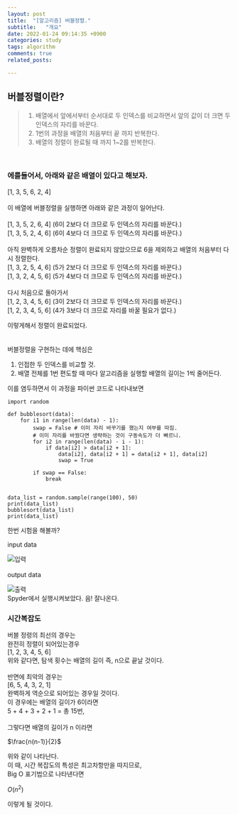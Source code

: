 ```yaml
---
layout: post
title:  "[알고리즘] 버블정렬."
subtitle:   "개요"
date: 2022-01-24 09:14:35 +0900
categories: study
tags: algorithm
comments: true
related_posts:

---
```


## 버블정렬이란?<br/>
   
> 1. 배열에서 앞에서부터 순서대로 두 인덱스를 비교하면서 앞의 값이 더 크면 두 인덱스의 자리를 바꾼다.   
> 2. 1번의 과정을 배열의 처음부터 끝 까지 반복한다.   
> 3. 배열의 정렬이 완료될 때 까지 1~2를 반복한다.   

<br/>

### 에를들어서, 아래와 같은 배열이 있다고 해보자.<br/>
[1, 3, 5, 6, 2, 4]<br/>
<br/>
이 배열에 버블정렬을 실행하면 아래와 같은 과정이 일어난다.<br/>
<br/>
[1, 3, 5, 2, 6, 4] (6이 2보다 더 크므로 두 인덱스의 자리를 바꾼다.)<br/>
[1, 3, 5, 2, 4, 6] (6이 4보다 더 크므로 두 인덱스의 자리를 바꾼다.)<br/>
<br/>
아직 완벽하게 오름차순 정렬이 완료되지 않았으므로 6을 제외하고 배열의 처음부터 다시 정렬한다.
<br/>
[1, 3, 2, 5, 4, 6] (5가 2보다 더 크므로 두 인덱스의 자리를 바꾼다.)<br/>
[1, 3, 2, 4, 5, 6] (5가 4보다 더 크므로 두 인덱스의 자리를 바꾼다.)<br/>
<br/>
다시 처음으로 돌아가서<br/>
[1, 2, 3, 4, 5, 6] (3이 2보다 더 크므로 두 인덱스의 자리를 바꾼다.)<br/>
[1, 2, 3, 4, 5, 6] (4가 3보다 더 크므로 자리를 바꿀 필요가 없다.)<br/>

이렇게해서 정렬이 완료되었다.<br/>
<br/>
<br/>
버블정렬을 구현하는 데에 핵심은<br/>
1. 인접한 두 인덱스를 비교할 것.
2. 배열 전체를 1번 편도할 때 마다 알고리즘을 실행할 배열의 길이는 1씩 줄어든다.

이를 염두하면서 이 과정을 파이썬 코드로 나타내보면<br/>
```
import random

def bubblesort(data):
    for i1 in range(len(data) - 1):
        swap = False # 이미 자리 바꾸기를 했는지 여부를 따짐.
        # 이미 자리를 바꿨다면 생략하는 것이 구동속도가 더 빠르니.
        for i2 in range(len(data) - i - 1):
            if data[i2] > data[i2 + 1]:
                data[i2], data[i2 + 1] = data[i2 + 1], data[i2]
                swap = True
        
        if swap == False:
            break


data_list = random.sample(range(100), 50)
print(data_list)
bubblesort(data_list)
print(data_list)
```
한번 시험을 해볼까?<br/>

input data<br/>

![입력](https://github.com/wookikim95/wookikim95.github.io/blob/main/assets/img/study/algorithm/2022-01-24_bubble_1.jpg?raw=true)
<br/>
<br/>
output data<br/>

![출력](https://github.com/wookikim95/wookikim95.github.io/blob/main/assets/img/study/algorithm/2022-01-24_bubble_2.jpg?raw=true)
<br/>
Spyder에서 실행시켜보았다. 음! 잘나온다.<br/>

### 시간복잡도

버블 정령의 최선의 경우는 <br/>
완전히 정렬이 되어있는경우<br/>
[1, 2, 3, 4, 5, 6]<br/>
위와 같다면, 탐색 횟수는 배열의 길이 즉, n으로 끝날 것이다.<br/>
<br/>
반면에 최악의 경우는<br/>
[6, 5, 4, 3, 2, 1]<br/>
완벽하게 역순으로 되어있는 경우일 것이다.<br/>
이 경우에는 배열의 길이가 6이라면<br/>
5 + 4 + 3 + 2 + 1 = 총 15번,<br/>
<br/>
그렇다면 배열의 길이가 n 이라면<br/>

$\frac{n(n-1)}{2}$<br/>

위와 같이 나타난다.<br/>
이 때, 시간 복잡도의 특성은 최고차항만을 따지므로,<br/>
Big O 표기법으로 나타낸다면<br/>

$O({n}^2)$<br/>

이렇게 될 것이다.<br/>



